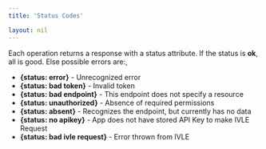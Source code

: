 ```yaml
---
title: 'Status Codes'

layout: nil
---
```


Each operation returns a response with a status attribute. If the status is **ok**, all is good. Else possible errors are:,

- **{status: error}** - Unrecognized error
- **{status: bad token}** - Invalid token
- **{status: bad endpoint}** - This endpoint does not specify a resource
- **{status: unauthorized}** - Absence of required permissions
- **{status: absent}** - Recognizes the endpoint, but currently has no data
- **{status: no apikey}** - App does not have stored API Key to make IVLE Request
- **{status: bad ivle request}** - Error thrown from IVLE
